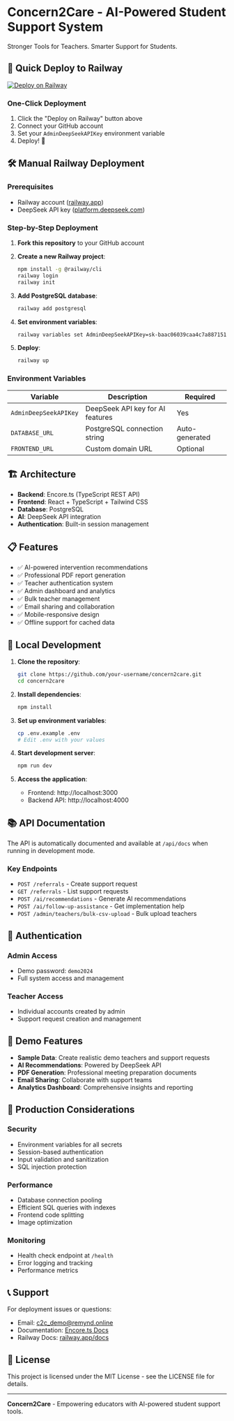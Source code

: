 # Concern2Care - AI-Powered Student Support System

Stronger Tools for Teachers. Smarter Support for Students.

## 🚀 Quick Deploy to Railway

[![Deploy on Railway](https://railway.app/button.svg)](https://railway.app/template/your-template-id)

### One-Click Deployment

1. Click the "Deploy on Railway" button above
2. Connect your GitHub account
3. Set your `AdminDeepSeekAPIKey` environment variable
4. Deploy! 🎉

## 🛠️ Manual Railway Deployment

### Prerequisites

- Railway account ([railway.app](https://railway.app))
- DeepSeek API key ([platform.deepseek.com](https://platform.deepseek.com))

### Step-by-Step Deployment

1. **Fork this repository** to your GitHub account

2. **Create a new Railway project**:
   ```bash
   npm install -g @railway/cli
   railway login
   railway init
   ```

3. **Add PostgreSQL database**:
   ```bash
   railway add postgresql
   ```

4. **Set environment variables**:
   ```bash
   railway variables set AdminDeepSeekAPIKey=sk-baac06039caa4c7a887151e8952e34a3
   ```

5. **Deploy**:
   ```bash
   railway up
   ```

### Environment Variables

| Variable | Description | Required |
|----------|-------------|----------|
| `AdminDeepSeekAPIKey` | DeepSeek API key for AI features | Yes |
| `DATABASE_URL` | PostgreSQL connection string | Auto-generated |
| `FRONTEND_URL` | Custom domain URL | Optional |

## 🏗️ Architecture

- **Backend**: Encore.ts (TypeScript REST API)
- **Frontend**: React + TypeScript + Tailwind CSS
- **Database**: PostgreSQL
- **AI**: DeepSeek API integration
- **Authentication**: Built-in session management

## 📋 Features

- ✅ AI-powered intervention recommendations
- ✅ Professional PDF report generation
- ✅ Teacher authentication system
- ✅ Admin dashboard and analytics
- ✅ Bulk teacher management
- ✅ Email sharing and collaboration
- ✅ Mobile-responsive design
- ✅ Offline support for cached data

## 🔧 Local Development

1. **Clone the repository**:
   ```bash
   git clone https://github.com/your-username/concern2care.git
   cd concern2care
   ```

2. **Install dependencies**:
   ```bash
   npm install
   ```

3. **Set up environment variables**:
   ```bash
   cp .env.example .env
   # Edit .env with your values
   ```

4. **Start development server**:
   ```bash
   npm run dev
   ```

5. **Access the application**:
   - Frontend: http://localhost:3000
   - Backend API: http://localhost:4000

## 📚 API Documentation

The API is automatically documented and available at `/api/docs` when running in development mode.

### Key Endpoints

- `POST /referrals` - Create support request
- `GET /referrals` - List support requests
- `POST /ai/recommendations` - Generate AI recommendations
- `POST /ai/follow-up-assistance` - Get implementation help
- `POST /admin/teachers/bulk-csv-upload` - Bulk upload teachers

## 🔐 Authentication

### Admin Access
- Demo password: `demo2024`
- Full system access and management

### Teacher Access
- Individual accounts created by admin
- Support request creation and management

## 🎯 Demo Features

- **Sample Data**: Create realistic demo teachers and support requests
- **AI Recommendations**: Powered by DeepSeek API
- **PDF Generation**: Professional meeting preparation documents
- **Email Sharing**: Collaborate with support teams
- **Analytics Dashboard**: Comprehensive insights and reporting

## 🚀 Production Considerations

### Security
- Environment variables for all secrets
- Session-based authentication
- Input validation and sanitization
- SQL injection protection

### Performance
- Database connection pooling
- Efficient SQL queries with indexes
- Frontend code splitting
- Image optimization

### Monitoring
- Health check endpoint at `/health`
- Error logging and tracking
- Performance metrics

## 📞 Support

For deployment issues or questions:
- Email: c2c_demo@remynd.online
- Documentation: [Encore.ts Docs](https://encore.dev/docs)
- Railway Docs: [railway.app/docs](https://railway.app/docs)

## 📄 License

This project is licensed under the MIT License - see the LICENSE file for details.

---

**Concern2Care** - Empowering educators with AI-powered student support tools.
